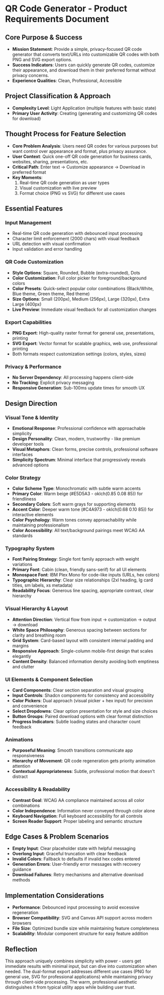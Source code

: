 # QR Code Generator - Product Requirements Document

## Core Purpose & Success
- **Mission Statement**: Provide a simple, privacy-focused QR code generator that converts text/URLs into customizable QR codes with both PNG and SVG export options.
- **Success Indicators**: Users can quickly generate QR codes, customize their appearance, and download them in their preferred format without privacy concerns.
- **Experience Qualities**: Clean, Professional, Accessible

## Project Classification & Approach
- **Complexity Level**: Light Application (multiple features with basic state)
- **Primary User Activity**: Creating (generating and customizing QR codes for download)

## Thought Process for Feature Selection
- **Core Problem Analysis**: Users need QR codes for various purposes but want control over appearance and format, plus privacy assurance.
- **User Context**: Quick one-off QR code generation for business cards, websites, sharing, presentations, etc.
- **Critical Path**: Enter text → Customize appearance → Download in preferred format
- **Key Moments**: 
  1. Real-time QR code generation as user types
  2. Visual customization with live preview
  3. Format choice (PNG vs SVG) for different use cases

## Essential Features

### Input Management
- Real-time QR code generation with debounced input processing
- Character limit enforcement (2000 chars) with visual feedback
- URL detection with visual confirmation
- Input validation and error handling

### QR Code Customization
- **Style Options**: Square, Rounded, Bubble (extra-rounded), Dots
- **Color Customization**: Full color picker for foreground/background colors
- **Color Presets**: Quick-select popular color combinations (Black/White, Blue theme, Green theme, Red theme)
- **Size Options**: Small (200px), Medium (256px), Large (320px), Extra Large (400px)
- **Live Preview**: Immediate visual feedback for all customization changes

### Export Capabilities
- **PNG Export**: High-quality raster format for general use, presentations, printing
- **SVG Export**: Vector format for scalable graphics, web use, professional printing
- Both formats respect customization settings (colors, styles, sizes)

### Privacy & Performance
- **No Server Dependency**: All processing happens client-side
- **No Tracking**: Explicit privacy messaging
- **Responsive Generation**: Sub-100ms update times for smooth UX

## Design Direction

### Visual Tone & Identity
- **Emotional Response**: Professional confidence with approachable simplicity
- **Design Personality**: Clean, modern, trustworthy - like premium developer tools
- **Visual Metaphors**: Clean forms, precise controls, professional software interfaces
- **Simplicity Spectrum**: Minimal interface that progressively reveals advanced options

### Color Strategy
- **Color Scheme Type**: Monochromatic with subtle warm accents
- **Primary Color**: Warm beige (#E5D5A3 - oklch(0.85 0.08 85)) for friendliness
- **Secondary Colors**: Soft warm grays for supporting elements
- **Accent Color**: Deeper warm tone (#C4A973 - oklch(0.68 0.10 85)) for interactive elements
- **Color Psychology**: Warm tones convey approachability while maintaining professionalism
- **Color Accessibility**: All text/background pairings meet WCAG AA standards

### Typography System
- **Font Pairing Strategy**: Single font family approach with weight variations
- **Primary Font**: Cabin (clean, friendly sans-serif) for all UI elements
- **Monospace Font**: IBM Plex Mono for code-like inputs (URLs, hex colors)
- **Typographic Hierarchy**: Clear size relationships (2xl heading, lg card titles, sm labels, xs metadata)
- **Readability Focus**: Generous line spacing, appropriate contrast, clear hierarchy

### Visual Hierarchy & Layout
- **Attention Direction**: Vertical flow from input → customization → output → download
- **White Space Philosophy**: Generous spacing between sections for clarity and breathing room
- **Grid System**: Card-based layout with consistent internal padding and margins
- **Responsive Approach**: Single-column mobile-first design that scales elegantly
- **Content Density**: Balanced information density avoiding both emptiness and clutter

### UI Elements & Component Selection
- **Card Components**: Clear section separation and visual grouping
- **Input Controls**: Shadcn components for consistency and accessibility
- **Color Pickers**: Dual approach (visual picker + hex input) for precision and convenience
- **Select Dropdowns**: Clear option presentation for style and size choices
- **Button Groups**: Paired download options with clear format distinction
- **Progress Indicators**: Subtle loading states and character count feedback

### Animations
- **Purposeful Meaning**: Smooth transitions communicate app responsiveness
- **Hierarchy of Movement**: QR code regeneration gets priority animation attention
- **Contextual Appropriateness**: Subtle, professional motion that doesn't distract

### Accessibility & Readability
- **Contrast Goal**: WCAG AA compliance maintained across all color combinations
- **Color Independence**: Information never conveyed through color alone
- **Keyboard Navigation**: Full keyboard accessibility for all controls
- **Screen Reader Support**: Proper labeling and semantic structure

## Edge Cases & Problem Scenarios
- **Empty Input**: Clear placeholder state with helpful messaging
- **Overlong Input**: Graceful truncation with clear feedback
- **Invalid Colors**: Fallback to defaults if invalid hex codes entered
- **Generation Errors**: User-friendly error messages with recovery guidance
- **Download Failures**: Retry mechanisms and alternative download methods

## Implementation Considerations
- **Performance**: Debounced input processing to avoid excessive regeneration
- **Browser Compatibility**: SVG and Canvas API support across modern browsers
- **File Size**: Optimized bundle size while maintaining feature completeness
- **Scalability**: Modular component structure for easy feature addition

## Reflection
This approach uniquely combines simplicity with power - users get immediate results with minimal input, but can dive into customization when needed. The dual-format export addresses different use cases (PNG for general use, SVG for professional applications) while maintaining privacy through client-side processing. The warm, professional aesthetic distinguishes it from typical utility apps while building user trust.